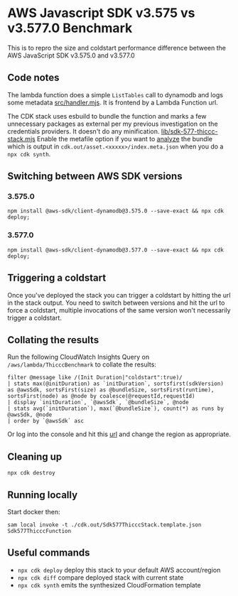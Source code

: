 # AWS Javascript SDK v3.575 vs v3.577.0 Benchmark

This is to repro the size and coldstart performance difference between the AWS JavaScript SDK v3.575.0 and v3.577.0

## Code notes
The lambda function does a simple `ListTables` call to dynamodb and logs some metadata [src/handler.mjs](src/handler.mjs).  It is frontend by a Lambda Function url.

The CDK stack uses esbuild to bundle the function and marks a few unnecessary packages as external per my previous investigation on the credentials providers. It doesn't do any minification. [lib/sdk-577-thiccc-stack.mjs](lib/sdk-577-thiccc-stack.mjs) Enable the metafile option if you want to [analyze](https://esbuild.github.io/analyze/) the bundle which is output in `cdk.out/asset.<xxxxx>/index.meta.json` when you do a `npx cdk synth`.

## Switching between AWS SDK versions
### 3.575.0
`npm install @aws-sdk/client-dynamodb@3.575.0 --save-exact && npx cdk deploy;`

### 3.577.0
`npm install @aws-sdk/client-dynamodb@3.577.0 --save-exact && npx cdk deploy;`

## Triggering a coldstart

Once you've deployed the stack you can trigger a coldstart by hitting the url in the stack output.  You need to switch between versions and hit the url to force a coldstart, multiple invocations of the same version won't necessarily trigger a coldstart.

## Collating the results
Run the following CloudWatch Insights Query on `/aws/lambda/ThicccBenchmark` to collate the results:

```
filter @message like /(Init Duration|"coldstart":true)/
| stats max(@initDuration) as `initDuration`, sortsfirst(sdkVersion) as @awsSdk, sortsFirst(size) as @bundleSize, sortsFirst(runtime), sortsFirst(node) as @node by coalesce(@requestId,requestId)
| display `initDuration`, `@awsSdk`, `@bundleSize`, @node
| stats avg(`initDuration`), max(`@bundleSize`), count(*) as runs by @awsSdk, @node 
| order by `@awsSdk` asc
```

Or log into the console and hit this [url](https://us-west-2.console.aws.amazon.com/cloudwatch/home?region=us-west-2#logsV2:logs-insights$3FqueryDetail$3D~(end~0~start~-3600~timeType~'RELATIVE~unit~'seconds~editorString~'filter*20*40message*20like*20*2f*28Init*20Duration*7c*22coldstart*22*3atrue*29*2f*0a*7c*20stats*20max*28*40initDuration*29*20as*20*60initDuration*60*2c*20sortsfirst*28sdkVersion*29*20as*20*40awsSdk*2c*20sortsFirst*28size*29*20as*20*40bundleSize*2c*20sortsFirst*28runtime*29*2c*20sortsFirst*28node*29*20as*20*40node*20by*20coalesce*28*40requestId*2crequestId*29*0a*7c*20display*20*60initDuration*60*2c*20*60*40awsSdk*60*2c*20*60*40bundleSize*60*2c*20*40node*0a*7c*20stats*20avg*28*60initDuration*60*29*2c*20max*28*60*40bundleSize*60*29*2c*20count*28*2a*29*20as*20runs*20by*20*40awsSdk*2c*20*40node*20*0a*7c*20order*20by*20*60*40awsSdk*60*20asc~queryId~'d9f1588e6ca3e471-74fc35cd-49bc077-a3b9d870-c1dba4b810b8bdc3cc43de2d~source~(~'*2faws*2flambda*2fThicccBenchmark))) and change the region as appropriate.

## Cleaning up

`npx cdk destroy`

## Running locally

Start docker then:

`sam local invoke -t ./cdk.out/Sdk577ThicccStack.template.json Sdk577ThicccFunction`


## Useful commands

* `npx cdk deploy`       deploy this stack to your default AWS account/region
* `npx cdk diff`         compare deployed stack with current state
* `npx cdk synth`        emits the synthesized CloudFormation template
